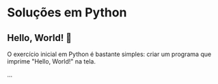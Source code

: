 # Soluções em Python

## Hello, World! 👋

O exercício inicial em Python é bastante simples: criar um programa que imprime "Hello, World!" na tela.

...